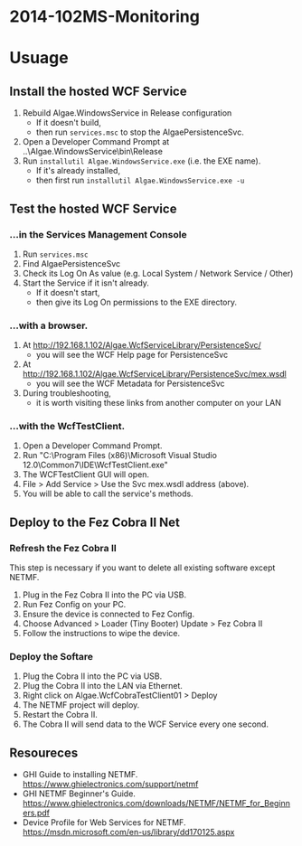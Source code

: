 2014-102MS-Monitoring
=====================

# Usuage

## Install the hosted WCF Service

1. Rebuild Algae.WindowsService in Release configuration
    - If it doesn't build, 
    - then run ```services.msc``` to stop the AlgaePersistenceSvc.
1. Open a Developer Command Prompt at ..\Algae.WindowsService\bin\Release 
1. Run ```installutil Algae.WindowsService.exe``` (i.e. the EXE name).
    - If it's already installed,
    - then first run ```installutil Algae.WindowsService.exe -u```
    
## Test the hosted WCF Service

### ...in the Services Management Console
1. Run ```services.msc```
1. Find AlgaePersistenceSvc
1. Check its Log On As value (e.g. Local System / Network Service / Other)
1. Start the Service if it isn't already.
    - If it doesn't start, 
    - then give its Log On permissions to the EXE directory.

### ...with a browser.
1. At http://192.168.1.102/Algae.WcfServiceLibrary/PersistenceSvc/
    - you will see the WCF Help page for PersistenceSvc
1. At http://192.168.1.102/Algae.WcfServiceLibrary/PersistenceSvc/mex.wsdl
    - you will see the WCF Metadata for PersistenceSvc
1. During troubleshooting, 
    - it is worth visiting these links from another computer on your LAN

### ...with the WcfTestClient.
1. Open a Developer Command Prompt.
1. Run "C:\Program Files (x86)\Microsoft Visual Studio 12.0\Common7\IDE\WcfTestClient.exe"
1. The WCFTestClient GUI will open.
1. File > Add Service > Use the Svc mex.wsdl address (above).
1. You will be able to call the service's methods.

## Deploy to the Fez Cobra II Net

### Refresh the Fez Cobra II

This step is necessary if you want to delete all existing software except NETMF.

1. Plug in the Fez Cobra II into the PC via USB. 
1. Run Fez Config on your PC. 
1. Ensure the device is connected to Fez Config.
1. Choose Advanced > Loader (Tiny Booter) Update > Fez Cobra II
1. Follow the instructions to wipe the device.

### Deploy the Softare

1. Plug the Cobra II into the PC via USB.
1. Plug the Cobra II into the LAN via Ethernet.
1. Right click on Algae.WcfCobraTestClient01 > Deploy
1. The NETMF project will deploy.
1. Restart the Cobra II.
1. The Cobra II will send data to the WCF Service every one second.

## Resoureces

* GHI Guide to installing NETMF. https://www.ghielectronics.com/support/netmf
* GHI NETMF Beginner's Guide. https://www.ghielectronics.com/downloads/NETMF/NETMF_for_Beginners.pdf
* Device Profile for Web Services for NETMF. https://msdn.microsoft.com/en-us/library/dd170125.aspx
